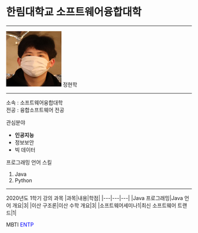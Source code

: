 # 한림대학교 소프트웨어융합대학
---
<img src=정현학.jpg height=150 width=150>
정현학

---

소속 : 소프트웨어융합대학   
전공 : 융합소프트웨어 전공

관심분야   
* **인공지능**
* 정보보안
* 빅 데이터

프로그래밍 언어 스킬   
1. Java
2. Python

------

2020년도 1학기 강의 과목
|과목|내용|학점|
|---|---|---|
|Java 프로그래밍|Java 언어 개요|3|
|이산 구조론|이산 수학 개요|3|
|소프트웨어세미나1|최신 소프트웨어 트랜드|1|

MBTI 
<span style ="color:blue"> ENTP </span>


 
 
